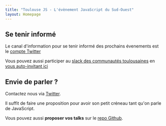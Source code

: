 ```yaml
---
title: "Toulouse JS - L'évènement JavaScript du Sud-Ouest"
layout: Homepage
---
```

## Se tenir informé 
Le canal d'information pour se tenir informé des prochains évenements est le [compte Twitter](https://twitter.com/ToulouseJS)

Vous pouvez aussi participer au [slack des communautés toulousaines](https://communautes-toulouse.slack.com/) en [vous auto-invitant ici](https://ct-slack-invite.herokuapp.com/)

## Envie de parler ?

Contactez nous via [Twitter](https://twitter.com/ToulouseJS). 

Il suffit de faire une proposition pour avoir son petit créneau tant qu'on parle de JavaScript.  

Vous pouvez aussi **proposer vos talks** sur le [repo Github](https://github.com/francejs/ToulouseJS/issues?state=open).
